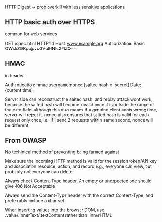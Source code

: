 HTTP Digest -> prob overkill with less sensitive applications

HTTP basic auth over HTTPS
-------
common for web services

GET /spec.html HTTP/1.1
Host: www.example.org
Authorization: Basic QWxhZGRpbjpvcGVuIHNlc2FtZQ==

HMAC
--------
in header

Authentication: hmac username:nonce:{salted hash of secret}
Date: {current time}

Server side can reconstruct the salted hash, and replay attack wont work, because the salted hash will become invalid once it is outside the range of the date field, although this also means if a genuine client sents wrong time, server will reject it.
nonce also ensures that salted hash is valid for each request only once,i.e., if I send 2 requests within same second, nonce will be different


From OWASP
--------
No techinical method of preventing being farmed against

Make sure the incoming HTTP method is valid for the session token/API key and association resource, action, and record,e.g., everyone can view, but probably not everyone can delete

Always check Content-Type header. An empty or unexpected one should give 406 Not Acceptable

Always send the Content-Type header with the correct Content-Type, and preferrably include a char set

When inserting values into the browser DOM, use .value/.innerText/.textContent rather than .innerHTML
